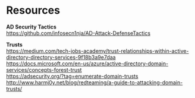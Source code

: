 # Resources

__AD Security Tactics__  
https://github.com/infosecn1nja/AD-Attack-DefenseTactics  


__Trusts__  
https://medium.com/tech-jobs-academy/trust-relationships-within-active-directory-directory-services-9f18b3a9e7daa  
https://docs.microsoft.com/en-us/azure/active-directory-domain-services/concepts-forest-trust  
https://adsecurity.org/?tag=enumerate-domain-trusts  
http://www.harmj0y.net/blog/redteaming/a-guide-to-attacking-domain-trusts/  
